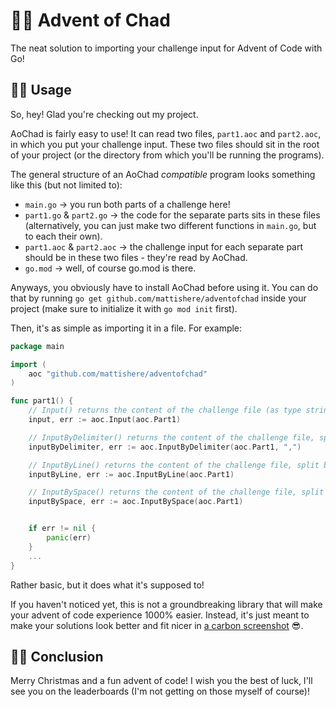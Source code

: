 # 🎅😎 Advent of Chad
The neat solution to importing your challenge input for Advent of Code with Go!

## 🎄🎁 Usage
So, hey! Glad you're checking out my project.

AoChad is fairly easy to use! It can read two files, `part1.aoc` and `part2.aoc`, in which you put your challenge input. These two files should sit in the root of your project (or the directory from which you'll be running the programs).

The general structure of an AoChad *compatible* program looks something like this (but not limited to):
- `main.go` -> you run both parts of a challenge here!
- `part1.go` & `part2.go` -> the code for the separate parts sits in these files (alternatively, you can just make two different functions in `main.go`, but to each their own).
- `part1.aoc` & `part2.aoc` -> the challenge input for each separate part should be in these two files - they're read by AoChad.
- `go.mod` -> well, of course go.mod is there.

Anyways, you obviously have to install AoChad before using it. You can do that by running `go get github.com/mattishere/adventofchad` inside your project (make sure to initialize it with `go mod init` first).

Then, it's as simple as importing it in a file. For example:

```go
package main

import (
	aoc "github.com/mattishere/adventofchad"
)

func part1() {
	// Input() returns the content of the challenge file (as type string).
	input, err := aoc.Input(aoc.Part1)

	// InputByDelimiter() returns the content of the challenge file, split by delimiter (as type []string).
	inputByDelimiter, err := aoc.InputByDelimiter(aoc.Part1, ",")

	// InputByLine() returns the content of the challenge file, split by new line (as type []string).
	inputByLine, err := aoc.InputByLine(aoc.Part1)

	// InputBySpace() returns the content of the challenge file, split by space (as type []string).
	inputBySpace, err := aoc.InputBySpace(aoc.Part1)


	if err != nil {
		panic(err)
	}
    ...
}
```

Rather basic, but it does what it's supposed to!

If you haven't noticed yet, this is not a groundbreaking library that will make your advent of code experience 1000% easier. Instead, it's just meant to make your solutions look better and fit nicer in [a carbon screenshot](https://carbon.now.sh) 😎.

## 👋👋 Conclusion
Merry Christmas and a fun advent of code! I wish you the best of luck, I'll see you on the leaderboards (I'm not getting on those myself of course)!